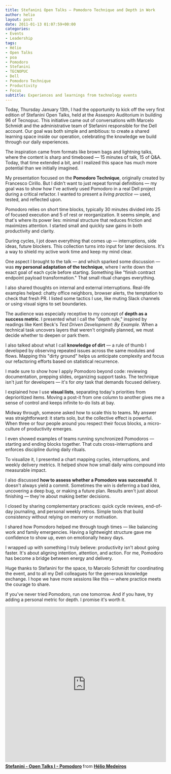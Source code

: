 ```yaml
---
title: Stefanini Open Talks – Pomodoro Technique and Depth in Work
author: helio
layout: post
date: 2011-01-13 01:07:59+00:00
categories:
- Events
- Leadership
tags:
- Hélio
- Open Talks
- poa
- Pomodoro
- Stefanini
- TECNOPUC
- Dell
- Pomodoro Technique
- Productivity
- Focus
subtitle: Experiences and learnings from technology events
---
```


Today, Thursday January 13th, I had the opportunity to kick off the very first edition of Stefanini Open Talks, held at the Assespro Auditorium in building 96 of Tecnopuc. This initiative came out of conversations with Marcelo Schmidt and the administrative team of Stefanini responsible for the Dell account. Our goal was both simple and ambitious: to create a shared learning space inside our operation, celebrating the knowledge we build through our daily experiences.

The inspiration came from formats like brown bags and lightning talks, where the content is sharp and timeboxed — 15 minutes of talk, 15 of Q&A. Today, that time extended a bit, and I realized this space has much more potential than we initially imagined.

My presentation focused on the **Pomodoro Technique**, originally created by Francesco Cirillo. But I didn't want to just repeat formal definitions — my goal was to show how I've actively used Pomodoro in a real Dell project during a critical refactor. I wanted to present a _living practice_ — used, tested, and reflected upon.

Pomodoro relies on short time blocks, typically 30 minutes divided into 25 of focused execution and 5 of rest or reorganization. It seems simple, and that's where its power lies: minimal structure that reduces friction and maximizes attention. I started small and quickly saw gains in both productivity and clarity.

During cycles, I jot down everything that comes up — interruptions, side ideas, future blockers. This collection turns into input for later decisions. It's a way to shield my active work time and keep my mind clear.

One aspect I brought to the talk — and which sparked some discussion — was **my personal adaptation of the technique**, where I write down the exact goal of each cycle before starting. Something like "finish contract endpoint payload transformation." That small ritual changes everything.

I also shared thoughts on internal and external interruptions. Real-life examples helped: chatty office neighbors, browser alerts, the temptation to check that fresh PR. I listed some tactics I use, like muting Slack channels or using visual signs to set boundaries.

The audience was especially receptive to my concept of **depth as a success metric**. I presented what I call the "depth rule," inspired by readings like Kent Beck's _Test Driven Development: By Example_. When a technical task uncovers layers that weren't originally planned, we must decide whether to deepen or park them.

I also talked about what I call **knowledge of dirt** — a rule of thumb I developed by observing repeated issues across the same modules and flows. Mapping this "dirty ground" helps us anticipate complexity and focus our refactoring efforts based on statistical recurrence.

I made sure to show how I apply Pomodoro beyond code: reviewing documentation, prepping slides, organizing support tasks. The technique isn't just for developers — it's for _any_ task that demands focused delivery.

I explained how I use **visual lists**, separating today's priorities from deprioritized items. Moving a post-it from one column to another gives me a sense of control and keeps infinite to-do lists at bay.

Midway through, someone asked how to scale this to teams. My answer was straightforward: it starts solo, but the collective effect is powerful. When three or four people around you respect their focus blocks, a micro-culture of productivity emerges.

I even showed examples of teams running synchronized Pomodoros — starting and ending blocks together. That cuts cross-interruptions and enforces discipline during daily rituals.

To visualize it, I presented a chart mapping cycles, interruptions, and weekly delivery metrics. It helped show how small daily wins compound into measurable impact.

I also discussed **how to assess whether a Pomodoro was successful**. It doesn't always yield a commit. Sometimes the win is deferring a bad idea, uncovering a deep bug, or making a future plan. Results aren't just about finishing — they're about making better decisions.

I closed by sharing complementary practices: quick cycle reviews, end-of-day journaling, and personal weekly retros. Simple tools that build consistency without relying on memory or motivation.

I shared how Pomodoro helped me through tough times — like balancing work and family emergencies. Having a lightweight structure gave me confidence to show up, even on emotionally heavy days.

I wrapped up with something I truly believe: productivity isn't about going faster. It's about aligning intention, attention, and action. For me, Pomodoro has become a bridge between energy and delivery.

Huge thanks to Stefanini for the space, to Marcelo Schmidt for coordinating the event, and to all my Dell colleagues for the generous knowledge exchange. I hope we have more sessions like this — where practice meets the courage to share.

If you've never tried Pomodoro, run one tomorrow. And if you have, try adding a personal metric for depth. I promise it's worth it.

<div style="margin-bottom: 20px;">
<iframe src="https://www.slideshare.net/slideshow/embed_code/key/HSzpp8Lte0z1xp?startSlide=1" width="597" height="486" frameborder="0" marginwidth="0" marginheight="0" scrolling="no" style="border:1px solid #CCC; border-width:1px; margin-bottom:5px;max-width: 100%;" allowfullscreen></iframe> <div style="margin-bottom:5px"><strong> <a href="https://pt.slideshare.net/slideshow/stefanini-open-talks-i-pomodoro/6554537" title="Stefanini - Open Talks I - Pomodoro" target="_blank">Stefanini - Open Talks I - Pomodoro</a> </strong> from <strong> <a href="https://www.slideshare.net/heliomedeiros" target="_blank">Hélio Medeiros</a> </strong></div>
</div>
